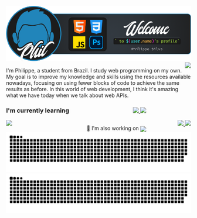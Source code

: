 <img src="src/banner-github-profile.png">

<img src="https://github-readme-stats.vercel.app/api?username=srphilippe&hide=stars&show_icons=true&card_width=250&theme=city_lights" align="right">

<p>I'm Philippe, a student from Brazil. I study web programming on my own. My goal is to improve my knowledge and skills using the resources available nowadays, focusing on using fewer blocks of code to achieve the same results as before. In this world of web development, I think it's amazing what we have today when we talk about web APIs.</p>

<div style="position:relative;width:fit-content;">
    <h3>I'm currently learning</h3>
    <img align="left" src="https://skillicons.dev/icons?i=webpack,nodejs,react" style="margin-right: 2rem">
    <p style="position:absolute;right:0;margin-right:-210px;">🔭 I'm also working on <a href="https://srphilippe.github.io/phil-portfolio/" target="_blank" rel="noopener"><img style="vertical-align:middle;" src="https://img.shields.io/badge/this project-2185ba?style=flat"></a></p>
    <span style="position:absolute;right:0;margin-right:-210px;bottom:0;">
    <a href="https://" target="_blank" rel="noopener">
        <img src="https://img.shields.io/badge/Discord-5865F2?style=plastic&logo=discord&logoColor=FFF">
    </a>
    <a href="https://" target="_blank" rel="noopener">
        <img src="https://img.shields.io/badge/Spotify-1DB954?style=plastic&logo=spotify&logoColor=FFF">
    </a>
</spon>

</div>

<p align="right"">
    <a href="https://instagram.com/elpelippe" target="_blank" rel="noopener">
        <img src="https://img.shields.io/badge/Instagram-E4405F?style=for-the-badge&logo=instagram&logoColor=FFF">
    </a>
    <a href="https://linkedin.com/in/philippehenrique/" target="_blank" rel="noopener">
        <img src="https://img.shields.io/badge/Linkedin-0A66C2?style=for-the-badge&logo=linkedin&logoColor=FFF">
    </a>
</p>

![GitHub Snake Light](https://raw.githubusercontent.com/SrPhilippe/SrPhilippe/output/github-contribution-grid-snake.svg#gh-light-mode-only)
![GitHub Snake dark](https://raw.githubusercontent.com/SrPhilippe/SrPhilippe/output/github-contribution-grid-snake-dark.svg#gh-dark-mode-only)
